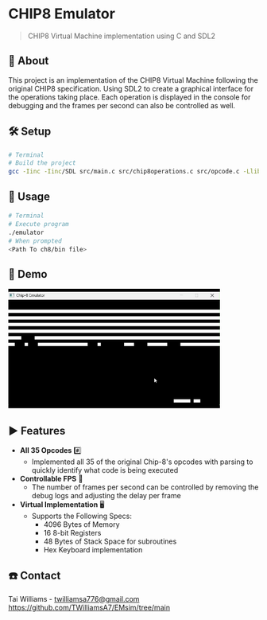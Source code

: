 # CHIP8 Emulator
> CHIP8 Virtual Machine implementation using C and SDL2

## 🧐 About 
This project is an implementation of the CHIP8 Virtual Machine following the original CHIP8 specification. Using SDL2 to create a graphical interface for the operations taking place. Each operation is displayed in the console for debugging and the frames per second can also be controlled as well.

## 🛠 Setup

```bash
# Terminal
# Build the project
gcc -Iinc -Iinc/SDL src/main.c src/chip8operations.c src/opcode.c -Llib -lSDL2main -lSDL2 -o emulator.exe
```

## 💬 Usage
```bash
# Terminal
# Execute program
./emulator
# When prompted
<Path To ch8/bin file>
```

## 💫 Demo

![Demo GIF](img/Chip8.gif)

## ▶ Features
- **All 35 Opcodes** #️⃣
    - Implemented all 35 of the original Chip-8's opcodes with parsing to quickly identify what code is being executed
- **Controllable FPS** 🎥
    - The number of frames per second can be controlled by removing the debug logs and adjusting the delay per frame
- **Virtual Implementation** 🖥
    - Supports the Following Specs:
        - 4096 Bytes of Memory
        - 16 8-bit Registers
        - 48 Bytes of Stack Space for subroutines
        - Hex Keyboard implementation

## :phone: Contact
Tai Williams - twilliamsa776@gmail.com
https://github.com/TWilliamsA7/EMsim/tree/main